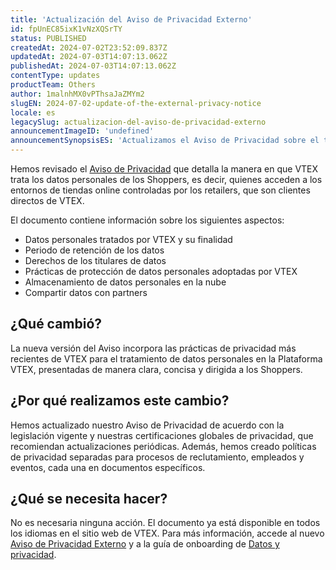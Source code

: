 ```yaml
---
title: 'Actualización del Aviso de Privacidad Externo'
id: fpUnEC85ixK1vNzXQSrTY
status: PUBLISHED
createdAt: 2024-07-02T23:52:09.837Z
updatedAt: 2024-07-03T14:07:13.062Z
publishedAt: 2024-07-03T14:07:13.062Z
contentType: updates
productTeam: Others
author: 1malnhMX0vPThsaJaZMYm2
slugEN: 2024-07-02-update-of-the-external-privacy-notice
locale: es
legacySlug: actualizacion-del-aviso-de-privacidad-externo
announcementImageID: 'undefined'
announcementSynopsisES: 'Actualizamos el Aviso de Privacidad sobre el tratamiento de datos personales de Shoppers en VTEX.'
---
```


Hemos revisado el [Aviso de Privacidad](https://vtex.com/mx-es/privacy-and-agreements/external-notice/) que detalla la manera en que VTEX trata los datos personales de los Shoppers, es decir, quienes acceden a los entornos de tiendas online controladas por los retailers, que son clientes directos de VTEX.

El documento contiene información sobre los siguientes aspectos:

* Datos personales tratados por VTEX y su finalidad
* Periodo de retención de los datos
* Derechos de los titulares de datos
* Prácticas de protección de datos personales adoptadas por VTEX
* Almacenamiento de datos personales en la nube
* Compartir datos con partners

## ¿Qué cambió?

La nueva versión del Aviso incorpora las prácticas de privacidad más recientes de VTEX para el tratamiento de datos personales en la Plataforma VTEX, presentadas de manera clara, concisa y dirigida a los Shoppers.

## ¿Por qué realizamos este cambio?

Hemos actualizado nuestro Aviso de Privacidad de acuerdo con la legislación vigente y nuestras certificaciones globales de privacidad, que recomiendan actualizaciones periódicas. Además, hemos creado políticas de privacidad separadas para procesos de reclutamiento, empleados y eventos, cada una en documentos específicos.

## ¿Qué se necesita hacer?

No es necesaria ninguna acción. El documento ya está disponible en todos los idiomas en el sitio web de VTEX. Para más información, accede al nuevo [Aviso de Privacidad Externo](https://vtex.com/mx-es/privacy-and-agreements/external-notice/) y a la guía de onboarding de [Datos y privacidad](https://help.vtex.com/es/tracks/datos-y-privacidad--4Lc0i0an0DgnEtB0AUwlcq).
